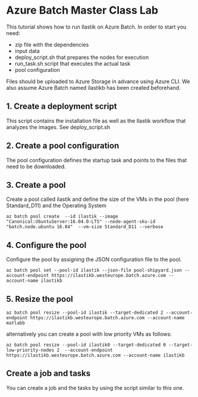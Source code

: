 
# Azure Batch Master Class Lab #

This tutorial shows how to run Ilastik on Azure Batch. In order to start you need:
- zip file with the dependencies
- input data
- deploy_script.sh that prepares the nodes for execution
- run_task.sh script that executes the actual task
- pool configuration 

Files should be uploaded to Azure Storage in advance using Azure CLI. We also assume Azure Batch named ilastikb has been created beforehand.

## 1. Create a deployment script  
This script contains the installation file as well as the Ilastik workflow that analyzes the images.
See deploy_script.sh

## 2. Create a pool configuration 

The pool configuration defines the startup task and points to the files that need to be downloaded.

## 3. Create a pool

Create a pool called ilastik  and define the size of the VMs in the pool (here Standard_D11) and the Operating System

```az batch pool create  --id ilastik --image "Canonical:UbuntuServer:16.04.0-LTS" --node-agent-sku-id "batch.node.ubuntu 16.04"  --vm-size Standard_D11 --verbose```

## 4. Configure the pool

Configure the pool by assigning the JSON configuration file to the pool.

``` az batch pool set --pool-id ilastik --json-file pool-shipyard.json --account-endpoint https://ilastikb.westeurope.batch.azure.com --account-name ilastikb ```

## 5. Resize the pool

```az batch pool resize --pool-id ilastik --target-dedicated 2 --account-endpoint https://ilastikb.westeurope.batch.azure.com --account-name matlabb```

alternatively you can create a pool with low priority VMs as follows:

```az batch pool resize --pool-id ilastik0 --target-dedicated 0 --target-low-priority-nodes 2  --account-endpoint https://ilastikb.westeurope.batch.azure.com --account-name ilastikb```

## Create a job and tasks

You can create a job and the tasks by using the script similar to this one.





